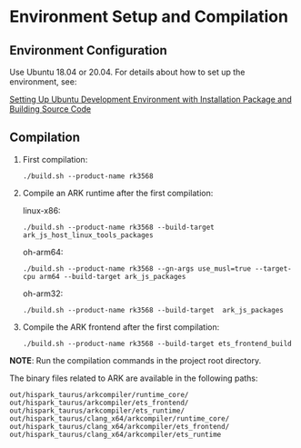 # Environment Setup and Compilation

## Environment Configuration

Use Ubuntu 18.04 or 20.04. For details about how to set up the environment, see:

[Setting Up Ubuntu Development Environment with Installation Package and Building Source Code](https://gitee.com/openharmony/docs/blob/master/en/device-dev/quick-start/quickstart-standard-package-environment.md)

## Compilation

1.  First compilation:

    ```
    ./build.sh --product-name rk3568
    ```

2.  Compile an ARK runtime after the first compilation:

    linux-x86:
	```
    ./build.sh --product-name rk3568 --build-target ark_js_host_linux_tools_packages
    ```

	oh-arm64:
	```
	./build.sh --product-name rk3568 --gn-args use_musl=true --target-cpu arm64 --build-target ark_js_packages
	```

	oh-arm32:
	```
	./build.sh --product-name rk3568 --build-target  ark_js_packages
	```

3.  Compile the ARK frontend after the first compilation:

    ```
    ./build.sh --product-name rk3568 --build-target ets_frontend_build
    ```

**NOTE**:  Run the compilation commands in the project root directory.

The binary files related to ARK are available in the following paths:

```
out/hispark_taurus/arkcompiler/runtime_core/
out/hispark_taurus/arkcompiler/ets_frontend/
out/hispark_taurus/arkcompiler/ets_runtime/
out/hispark_taurus/clang_x64/arkcompiler/runtime_core/
out/hispark_taurus/clang_x64/arkcompiler/ets_frontend/
out/hispark_taurus/clang_x64/arkcompiler/ets_runtime
```
